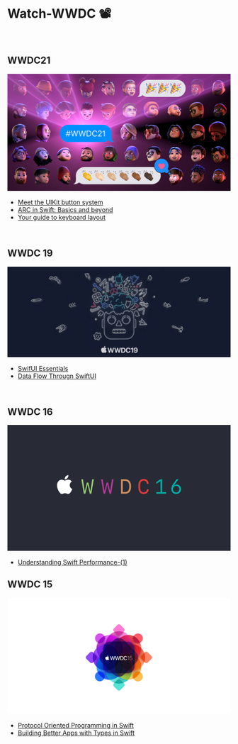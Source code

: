 # Watch-WWDC 📽️

<br>

## WWDC21

![](/Images/WWDC21.jpeg)

- [Meet the UIKit button system](/WWDC21/Meet_the_UIKit_button_system/Meet_the_UIKit_button_system.md)
- [ARC in Swift: Basics and beyond](/WWDC21/ARC%20in%20Swift-%20Basics%20and%20beyond/ARC%20in%20Swift-%20Basics%20and%20beyond.md)
- [Your guide to keyboard layout](/WWDC21/Your%20guide%20to%20keyboard%20layout/Your%20guide%20to%20keyboard%20layout.md)

<br>

## WWDC 19

![](/Images/WWDC19.jpeg)
- [SwifUI Essentials](/WWDC19/SwiftUI%20Essentials/SwiftUI%20Essentials.md)
- [Data Flow Througn SwiftUI](/WWDC19/Data%20Flow%20Through%20SwiftUI/Data%20Flow%20Througn%20SwiftUI.md)

<br>

## WWDC 16

![](/Images/WWDC16.png)

- [Understanding Swift Performance-(1)](/WWDC16/Understanding%20Swift%20Performance-(1)/Understanding%20Swift%20Performance-(1).md)

## WWDC 15

![](/Images/WWDC15.jpg)

- [Protocol Oriented Programming in Swift](/WWDC15/Protocol-Oriented-Programming-in-Swift/Protocol-Oriented-Programming-in-Swift.md)
- [Building Better Apps with Types in Swift](/WWDC15/Building%20Better%20Apps%20with%20Types%20in%20Swift/Building%20Better%20Apps%20with%20Types%20in%20Swift.md)